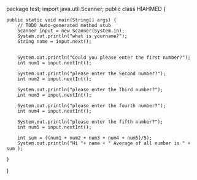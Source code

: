 package test;
import java.util.Scanner;
public class HIAHMED {

	public static void main(String[] args) {
		// TODO Auto-generated method stub
		Scanner input = new Scanner(System.in);
		System.out.println("what is yourname?");
		String name = input.next();

		
		System.out.println("Could you please enter the first number?");
		int num1 = input.nextInt();
		
		System.out.println("please enter the Second number?");
		int num2 = input.nextInt();
		
		System.out.println("please enter the Third number?");
		int num3 = input.nextInt();

		System.out.println("please enter the fourth number?");
		int num4 = input.nextInt();
		
		System.out.println("please enter the fifth number?");
		int num5 = input.nextInt();
		
		int sum = ((num1 + num2 + num3 + num4 + num5)/5);
		System.out.println("Hi "+ name + " Average of all number is " + sum );

	}

}

